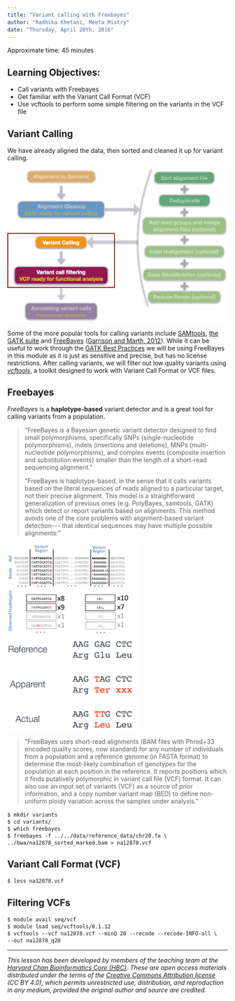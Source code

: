 ```yaml
---
title: "Variant calling with Freebayes"
author: "Radhika Khetani, Meeta Mistry"
date: "Thursday, April 28th, 2016"
---
```


Approximate time: 45 minutes

## Learning Objectives:

* Call variants with Freebayes
* Get familiar with the Variant Call Format (VCF)
* Use vcftools to perform some simple filtering on the variants in the VCF file


## Variant Calling

We have already aligned the data, then sorted and cleaned it up for variant calling. 

<img src="../img/variant_calling_workflow_2.png" width="600">

Some of the more popular tools for calling variants include [SAMtools](http://samtools.sourceforge.net/mpileup.shtml), [the GATK suite](https://www.broadinstitute.org/gatk/about/) and [FreeBayes](https://github.com/ekg/freebayes#freebayes-a-haplotype-based-variant-detector) ([Garrison and Marth, 2012](http://arxiv.org/abs/1207.3907)). While it can be useful to work through the [GATK Best Practices](https://www.broadinstitute.org/gatk/guide/best-practices.php) we will be using FreeBayes in this module as it is just as sensitive and precise, but has no license restrictions. After calling variants, we will filter out low quality variants using *[vcftools](https://vcftools.github.io/index.html)*, a toolkit designed to work with Variant Call Format or VCF files.

## Freebayes

*FreeBayes* is a **haplotype-based** variant detector and is a great tool for calling variants from a population. 

> "FreeBayes is a Bayesian genetic variant detector designed to find small polymorphisms, specifically SNPs (single-nucleotide polymorphisms), indels (insertions and deletions), MNPs (multi-nucleotide polymorphisms), and complex events (composite insertion and substitution events) smaller than the length of a short-read sequencing alignment."
>
> "FreeBayes is haplotype-based, in the sense that it calls variants based on the literal sequences of reads aligned to a particular target, not their precise alignment. This model is a straightforward generalization of previous ones (e.g. PolyBayes, samtools, GATK) which detect or report variants based on alignments. This method avoids one of the core problems with alignment-based variant detection--- that identical sequences may have multiple possible alignments:"

<img src="../img/freebayes_2.png" width="300">

<img src="../img/freebayes_1.png" width="300">

> "FreeBayes uses short-read alignments (BAM files with Phred+33 encoded quality scores, now standard) for any number of individuals from a population and a reference genome (in FASTA format) to determine the most-likely combination of genotypes for the population at each position in the reference. It reports positions which it finds putatively polymorphic in variant call file (VCF) format. It can also use an input set of variants (VCF) as a source of prior information, and a copy number variant map (BED) to define non-uniform ploidy variation across the samples under analysis."

	$ mkdir variants
	$ cd variants/
	$ which freebayes
	$ freebayes -f ../../data/reference_data/chr20.fa \
	../bwa/na12878_sorted_marked.bam > na12878.vcf


## Variant Call Format (VCF)

	$ less na12878.vcf

## Filtering VCFs

	$ module avail seq/vcf
	$ module load seq/vcftools/0.1.12
	$ vcftools --vcf na12878.vcf --minQ 20 --recode --recode-INFO-all \
	--out na12878_q20  
	
***
*This lesson has been developed by members of the teaching team at the [Harvard Chan Bioinformatics Core (HBC)](http://bioinformatics.sph.harvard.edu/). These are open access materials distributed under the terms of the [Creative Commons Attribution license](https://creativecommons.org/licenses/by/4.0/) (CC BY 4.0), which permits unrestricted use, distribution, and reproduction in any medium, provided the original author and source are credited.*




